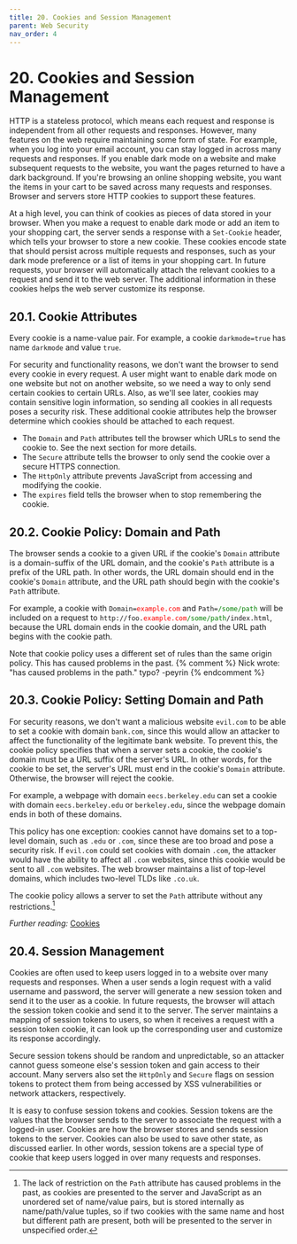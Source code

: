 ```yaml
---
title: 20. Cookies and Session Management
parent: Web Security
nav_order: 4
---
```


# 20. Cookies and Session Management

HTTP is a stateless protocol, which means each request and response is
independent from all other requests and responses. However, many features on the
web require maintaining some form of state. For example, when you log into your
email account, you can stay logged in across many requests and responses. If you
enable dark mode on a website and make subsequent requests to the website, you
want the pages returned to have a dark background. If you're browsing an online
shopping website, you want the items in your cart to be saved across many
requests and responses. Browser and servers store HTTP cookies to support these
features.

At a high level, you can think of cookies as pieces of data stored in your
browser. When you make a request to enable dark mode or add an item to your
shopping cart, the server sends a response with a `Set-Cookie` header, which
tells your browser to store a new cookie. These cookies encode state that should
persist across multiple requests and responses, such as your dark mode
preference or a list of items in your shopping cart. In future requests, your
browser will automatically attach the relevant cookies to a request and send it
to the web server. The additional information in these cookies helps the web
server customize its response.

## 20.1. Cookie Attributes

Every cookie is a name-value pair. For example, a cookie `darkmode=true` has
name `darkmode` and value `true`.

For security and functionality reasons, we don't want the browser to send every
cookie in every request. A user might want to enable dark mode on one website
but not on another website, so we need a way to only send certain cookies to
certain URLs. Also, as we'll see later, cookies may contain sensitive login
information, so sending all cookies in all requests poses a security risk. These
additional cookie attributes help the browser determine which cookies should be
attached to each request.

- The `Domain` and `Path` attributes tell the browser which URLs to send the
  cookie to. See the next section for more details.
- The `Secure` attribute tells the browser to only send the cookie over a secure
  HTTPS connection.
- The `HttpOnly` attribute prevents JavaScript from accessing and modifying the
  cookie.
- The `expires` field tells the browser when to stop remembering the cookie.

## 20.2. Cookie Policy: Domain and Path

The browser sends a cookie to a given URL if the cookie's `Domain` attribute is
a domain-suffix of the URL domain, and the cookie's `Path` attribute is a prefix
of the URL path. In other words, the URL domain should end in the cookie's
`Domain` attribute, and the URL path should begin with the cookie's `Path`
attribute.

For example, a cookie with
<code>Domain=<span style="color: red">example.com</span></code> and
<code>Path=<span style="color: green">/some/path</span></code> will be included
on a request to
<code>http://foo.<span style="color: red">example.com</span><span style="color: green">/some/path</span>/index.html</code>,
because the URL domain ends in the cookie domain, and the URL path begins with
the cookie path.

Note that cookie policy uses a different set of rules than the same origin
policy. This has caused problems in the past. {% comment %} Nick wrote: "has
caused problems in the path." typo? -peyrin {% endcomment %}

## 20.3. Cookie Policy: Setting Domain and Path

For security reasons, we don't want a malicious website `evil.com` to be able to
set a cookie with domain `bank.com`, since this would allow an attacker to
affect the functionality of the legitimate bank website. To prevent this, the
cookie policy specifies that when a server sets a cookie, the cookie's domain
must be a URL suffix of the server's URL. In other words, for the cookie to be
set, the server's URL must end in the cookie's `Domain` attribute. Otherwise,
the browser will reject the cookie.

For example, a webpage with domain `eecs.berkeley.edu` can set a cookie with
domain `eecs.berkeley.edu` or `berkeley.edu`, since the webpage domain ends in
both of these domains.

This policy has one exception: cookies cannot have domains set to a top-level
domain, such as `.edu` or `.com`, since these are too broad and pose a security
risk. If `evil.com` could set cookies with domain `.com`, the attacker would
have the ability to affect all `.com` websites, since this cookie would be sent
to all `.com` websites. The web browser maintains a list of top-level domains,
which includes two-level TLDs like `.co.uk`.

The cookie policy allows a server to set the `Path` attribute without any
restrictions.[^1]

_Further reading:_
[Cookies](https://developer.mozilla.org/en-US/docs/Web/HTTP/Cookies)

## 20.4. Session Management

Cookies are often used to keep users logged in to a website over many requests
and responses. When a user sends a login request with a valid username and
password, the server will generate a new session token and send it to the user
as a cookie. In future requests, the browser will attach the session token
cookie and send it to the server. The server maintains a mapping of session
tokens to users, so when it receives a request with a session token cookie, it
can look up the corresponding user and customize its response accordingly.

Secure session tokens should be random and unpredictable, so an attacker cannot
guess someone else's session token and gain access to their account. Many
servers also set the `HttpOnly` and `Secure` flags on session tokens to protect
them from being accessed by XSS vulnerabilities or network attackers,
respectively.

It is easy to confuse session tokens and cookies. Session tokens are the values
that the browser sends to the server to associate the request with a logged-in
user. Cookies are how the browser stores and sends session tokens to the server.
Cookies can also be used to save other state, as discussed earlier. In other
words, session tokens are a special type of cookie that keep users logged in
over many requests and responses.

[^1]:
    The lack of restriction on the `Path` attribute has caused problems in the
    past, as cookies are presented to the server and JavaScript as an unordered
    set of name/value pairs, but is stored internally as name/path/value tuples,
    so if two cookies with the same name and host but different path are
    present, both will be presented to the server in unspecified order.
